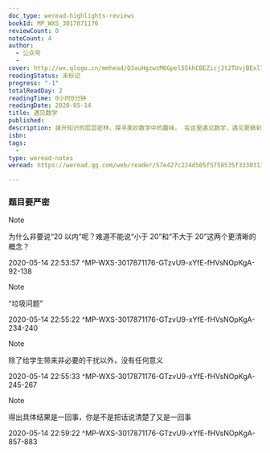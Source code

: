 ```yaml
---
doc_type: weread-highlights-reviews
bookId: MP_WXS_3017871176
reviewCount: 0
noteCount: 4
author:
  - 公众号
  - 
cover: http://wx.qlogo.cn/mmhead/Q3auHgzwzM6Gpel55khCBEZicjJt2TUvjBExl76IfVcTg7gPevVkcXA/0
readingStatus: 未标记
progress: "-1"
totalReadDay: 2
readingTime: 0小时0分钟
readingDate: 2020-05-14
title: 遇见数学
published: 
description: 拨开知识的层层密林，探寻美妙数学中的趣味。 在这里遇见数学，遇见更精彩的自己！
isbn: 
tags:
  - 
type: weread-notes
weread: https://weread.qq.com/web/reader/57e427c224d505f5758535f33303137383731313736989

---
```



### 题目要严密

> [!NOTE] 
> 为什么非要说“20 以内”呢？难道不能说“小于 20”和“不大于 20”这两个更清晰的概念？
> 
> 2020-05-14 22:53:57 ^MP-WXS-3017871176-GTzvU9-xYfE-fHVsNOpKgA-92-138

> [!NOTE] 
> “垃圾问题”
> 
> 2020-05-14 22:55:22 ^MP-WXS-3017871176-GTzvU9-xYfE-fHVsNOpKgA-234-240

> [!NOTE] 
> 除了给学生带来非必要的干扰以外，没有任何意义
> 
> 2020-05-14 22:55:33 ^MP-WXS-3017871176-GTzvU9-xYfE-fHVsNOpKgA-245-267

> [!NOTE] 
> 得出具体结果是一回事，你是不是把话说清楚了又是一回事
> 
> 2020-05-14 22:59:22 ^MP-WXS-3017871176-GTzvU9-xYfE-fHVsNOpKgA-857-883

